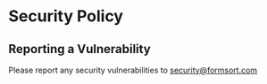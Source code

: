 # Security Policy

## Reporting a Vulnerability

Please report any security vulnerabilities to [security@formsort.com](mailto:security@formsort.com)
